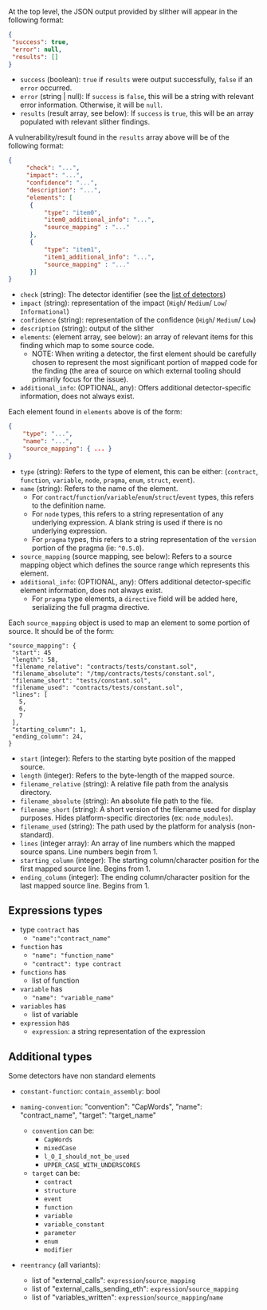 At the top level, the JSON output provided by slither will appear in the following format:
```json
{ 
 "success": true,
 "error": null, 
 "results": []
}
```
- `success` (boolean): `true` if `results` were output successfully, `false` if an `error` occurred.
- `error` (string | null): If `success` is `false`, this will be a string with relevant error information. Otherwise, it will be `null`.
- `results` (result array, see below): If `success` is `true`, this will be an array populated with relevant slither findings.

A vulnerability/result found in the `results` array above will be of the following format:

```json
{
     "check": "...",
     "impact": "...",
     "confidence": "...",
     "description": "...",
     "elements": [     
      {
          "type": "item0", 
          "item0_additional_info": "...", 
          "source_mapping" : "..."
      },
      {
          "type": "item1",
          "item1_additional_info": "...",
          "source_mapping" : "..."
      }]
}
```
- `check` (string): The detector identifier (see the [list of detectors](https://github.com/trailofbits/slither#detectors))
- `impact` (string): representation of the impact (`High`/ `Medium`/ `Low`/ `Informational`)
- `confidence` (string): representation of the confidence (`High`/ `Medium`/ `Low`)
- `description` (string): output of the slither
- `elements`: (element array, see below): an array of relevant items for this finding which map to some source code.
  - NOTE: When writing a detector, the first element should be carefully chosen to represent the most significant portion of mapped code for the finding (the area of source on which external tooling should primarily focus for the issue).
- `additional_info`: (OPTIONAL, any): Offers additional detector-specific information, does not always exist.

Each element found in `elements` above is of the form:
```json
{
	"type": "...",
	"name": "...",
	"source_mapping": { ... }
}
```
- `type` (string): Refers to the type of element, this can be either: (`contract`, `function`, `variable`, `node`, `pragma`, `enum`, `struct`, `event`).
- `name` (string): Refers to the name of the element. 
  - For `contract`/`function`/`variable`/`enum`/`struct`/`event` types, this refers to the definition name. 
  - For `node` types, this refers to a string representation of any underlying expression. A blank string is used if there is no underlying expression.
  - For `pragma` types, this refers to a string representation of the `version` portion of the pragma (ie: `^0.5.0`).
- `source_mapping` (source mapping, see below): Refers to a source mapping object which defines the source range which represents this element.
- `additional_info`: (OPTIONAL, any): Offers additional detector-specific element information, does not always exist.
  - For `pragma` type elements, a `directive` field will be added here, serializing the full pragma directive.

Each `source_mapping` object is used to map an element to some portion of source. It should be of the form:
```
"source_mapping": {
 "start": 45
 "length": 58,
 "filename_relative": "contracts/tests/constant.sol",
 "filename_absolute": "/tmp/contracts/tests/constant.sol",
 "filename_short": "tests/constant.sol",
 "filename_used": "contracts/tests/constant.sol",
 "lines": [
   5,
   6,
   7
 ],
 "starting_column": 1,
 "ending_column": 24,
}
```
- `start` (integer): Refers to the starting byte position of the mapped source.
- `length` (integer): Refers to the byte-length of the mapped source.
- `filename_relative` (string): A relative file path from the analysis directory.
- `filename_absolute` (string): An absolute file path to the file.
- `filename_short` (string): A short version of the filename used for display purposes. Hides platform-specific directories (ex: `node_modules`).
- `filename_used` (string): The path used by the platform for analysis (non-standard).
- `lines` (integer array): An array of line numbers which the mapped source spans. Line numbers begin from 1.
- `starting_column` (integer): The starting column/character position for the first mapped source line. Begins from 1.
- `ending_column` (integer): The ending column/character position for the last mapped source line. Begins from 1.

## Expressions types
- type `contract` has
  - `"name":"contract_name"` 
- `function` has
  - `"name": "function_name"`
  - `"contract": type contract`
- `functions` has
  - list of function
- `variable` has 
   - `"name": "variable_name"`
- `variables` has
  - list of variable
- `expression` has
  - `expression`: a string representation of the expression

## Additional types
Some detectors have non standard elements
- `constant-function`: `contain_assembly`: bool
- `naming-convention`: "convention": "CapWords", "name": "contract_name", "target": "target_name"
  - `convention` can be:
    - `CapWords`
    - `mixedCase`
    - `l_O_I_should_not_be_used`
    - `UPPER_CASE_WITH_UNDERSCORES`
  - `target` can be:
    - `contract`
    - `structure`
    - `event`
    - `function`
    - `variable`
    - `variable_constant`
    - `parameter`
    - `enum`
    - `modifier`

- `reentrancy` (all variants): 
  - list of "external_calls": `expression`/`source_mapping`
  - list of "external_calls_sending_eth": `expression`/`source_mapping` 
  - list of "variables_written": `expression`/`source_mapping`/`name`

